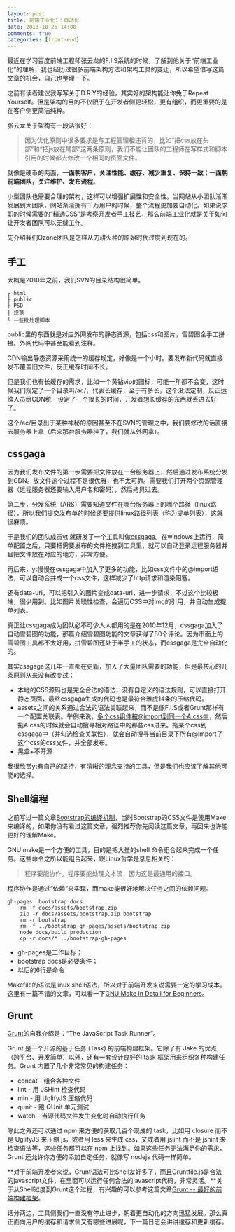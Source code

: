 ```yaml
---
layout: post
title: 前端工业化1：自动化
date: 2013-10-25 14:00
comments: true
categories: [front-end]
---
```


最近在学习百度前端工程师张云龙的F.I.S系统的时候，了解到他关于“前端工业化”的理解，我也经历过很多前端架构方法和架构工具的变迁，所以希望借写这篇文章的机会，自己也整理一下。

<!--more-->

之前有读者建议我写写关于D.R.Y的经验，其实好的架构能让你免于Repeat Yourself。但是架构的目的不仅限于在开发者侧更轻松，更有组织，而更重要的是在客户侧更简洁纯粹。

张云龙关于架构有一段话很好：

> 因为优化原则中很多要求是与工程管理相违背的，比如“把css放在头部”和“把js放在尾部”这两条原则，我们不能让团队的工程师在写样式和脚本引用的时候都去修改一个相同的页面文件。

就像是硬币的两面，**一面朝客户，关注性能、缓存、减少重复、保持一致；一面朝前端团队，关注维护、发布流程**。

小型团队也需要合理的架构，这样可以增强扩展性和安全性。当网站从小团队渐渐发展到大团队，网站渐渐拥有千万用户的时候，整个流程更加要自动化。如果说求职的时候需要的“精通CSS”是考察开发者手工技艺，那么前端工业化就是关于如何让开发者团队可以无缝工作。

先介绍我们Qzone团队是怎样从刀耕火种的原始时代过度到现在的。

## 手工

大概是2010年之前，我们SVN的目录结构很简单。

```
┌ html
├ public
├ PSD
├ 规范
└ 一些批处理脚本
```

public里的东西就是对应外网发布的静态资源，包括css和图片，雪碧图全手工拼接。外网代码中甚至能看到注释。

CDN输出静态资源采用统一的缓存规定，好像是一个小时。要发布新代码就直接发布覆盖旧文件，反正缓存时间不长。

但是我们也有长缓存的需求，比如一个黄钻vip的图标，可能一年都不会变，这时候我们规定了一个目录叫/ac/，代表长缓存，至于有多长，这个没法定制，反正运维人员给CDN统一设定了一个很长的时间，开发者想长缓存的东西就丢进去好了。

这个/ac/目录出于某种神秘的原因甚至不在SVN的管理之中，我们要修改的话直接去服务器上拿（后来那台服务器挂了，我们就从外网拿）。

## cssgaga

因为我们发布文件的第一步需要把文件放在一台服务器上，然后通过发布系统分发到CDN。放文件这个过程不是很优雅，也不太可靠。需要我们打开两个资源管理器（远程服务器还要输入用户名和密码），然后拷贝过去。

第二步，分发系统（ARS）需要知道文件在哪台服务器上的哪个路径（linux路径），所以我们提交发布单的时候还要提供linux路径列表（称为提单列表），这就很麻烦。

于是我们的团队成员[yt](http://www.99css.com/) 就研发了一个工具叫做[cssgaga](http://www.99css.com/archives/tag/cssgaga)。在windows上运行，简单配置之后，只要把需要发布的文件拖拽到工具里，就可以自动登录远程服务器并且把文件放在对应的地方，非常方便。

再后来，yt慢慢在cssgaga中加入了更多的功能，比如css文件中的@import语法，可以自动合并成一个css文件，这样减少了http请求和渲染阻塞。

还有data-uri，可以把引入的图片变成data-url，进一步请求，不过这个比较极端，很少用到。比如图片关联性检查，会遍历CSS中对img的引用，并自动生成提单列表。

真正让cssgaga成为团队必不可少人人都用的是在2010年12月，cssgaga加入了自动雪碧图的功能，那篇介绍雪碧图功能的文章获得了80个评论。因为市面上的雪碧图工具都不太好用，拼雪碧图还处于半手工的状态，而cssgaga是完全自动化的。

其实cssgaga这几年一直都在更新，加入了大量团队需要的功能，但是最核心的几条原则从来没有改变过：

* 本地的CSS源码也是完全合法的语法，没有自定义的语法规则，可以直接打开静态页面，最终cssgaga生成的代码也是最符合雅虎14条的压缩代码。
* assets之间的关系通过合法的语法关联起来，而不是像F.I.S或者Grunt那样有一个配置关联表。举例来说，多个css组件被@import到同一个A.css中，然后拖A.css的时候就会自动搜寻相对路径中的那些css进来。拖某个css到cssgaga中（并勾选检查关联性），就会自动搜寻当前目录下所有@import了这个css的css文件，并全部发布。
* 黑盒+不开源

我很欣赏yt有自己的坚持，有清晰的理念支持的工具，但是我们也应该了解其他可能的选择。

## Shell编程

之前写过一篇文章[Bootstrap的编译机制](http://yuguo.us/weblog/make-bootstrap/)，当时Bootstrap的CSS文件是使用Make来编译的，如果你没有看过这篇文章，强烈推荐你先阅读这篇文章，再回来也许能更好的理解Make。

GNU make是一个方便的工具，目的是把大量的shell 命令组合起来完成一个任务。这些命令之所以能组合起来，跟Linux哲学是息息相关的：

> 程序要能协作。程序要能处理文本流，因为这是最通用的接口。

程序协作是通过“依赖”来实现，而make能很好地解决任务之间的依赖问题。

```
gh-pages: bootstrap docs
    rm -f docs/assets/bootstrap.zip
    zip -r docs/assets/bootstrap.zip bootstrap
    rm -r bootstrap
    rm -f ../bootstrap-gh-pages/assets/bootstrap.zip
    node docs/build production
    cp -r docs/* ../bootstrap-gh-pages
```

* gh-pages是工作目标；
* bootstrap docs是必要条件；
* 以后的6行是命令

Makefile的语法是linux shell语法，所以对于前端开发来说需要一定的学习成本。这里有一篇不错的文章，可以看一下[GNU Make in Detail for Beginners](http://www.linuxforu.com/2012/06/gnu-make-in-detail-for-beginners/)。

## Grunt

[Grunt](http://Gruntjs.org)的自我介绍是：“The JavaScript Task Runner”。

Grunt 是一个开源的基于任务 (Task) 的前端构建框架。它除了有 Jake 的优点（跨平台、开发简单）以外，还有一套设计良好的 task 框架用来组织各种构建任务。Grunt 内置了几个非常常见的构建任务：

   * concat - 组合各种文件
   * lint - 用 JSHint 检查代码
   * min - 用 UglifyJS 压缩代码
   * qunit - 跑 QUnit 单元测试
   * watch - 当源代码文件发生变化时自动执行任务

除此之外还可以通过 npm 来方便的获取几百个现成的 task，比如用 closure 而不是 UglifyJS 来压缩 js，或者用 less 来生成 css，又或者用 jslint 而不是 jshint 来检查语法等，这些任务都可以在 npm 上找到。如果这些任务无法满足你的需求，Grunt 还允许你方便的添加自定任务，就像写 nodejs 代码一样简单。

**对于前端开发者来说，Grunt语法可比Shell友好多了，而且Gruntfile.js是合法的javascript文件，在里面可以运行任何合法的javascript代码，非常灵活。**关于从Shell过度到Grunt这个过程，有兴趣的可以参考这篇文章[Grunt -- 最好的前端构建框架](http://lostjs.com/2012/12/08/Grunt-the-best/)。

话分两边，工具侧我们一直没有停止进步，朝着更自动化的方向迅猛发展。那么真正面向用户的缓存和请求侧又有哪些进展呢，下一篇日志会讲讲缓存和更新缓存。
